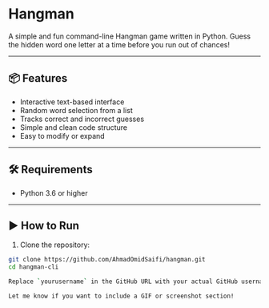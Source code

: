 # Hangman
A simple and fun command-line Hangman game written in Python. Guess the hidden word one letter at a time before you run out of chances!

---

## 📦 Features

- Interactive text-based interface
- Random word selection from a list
- Tracks correct and incorrect guesses
- Simple and clean code structure
- Easy to modify or expand

---

## 🛠️ Requirements

- Python 3.6 or higher

---

## ▶️ How to Run

1. Clone the repository:

```bash
git clone https://github.com/AhmadOmidSaifi/hangman.git
cd hangman-cli

Replace `yourusername` in the GitHub URL with your actual GitHub username, and feel free to modify the “Future Improvements” section based on your own plans.

Let me know if you want to include a GIF or screenshot section!
